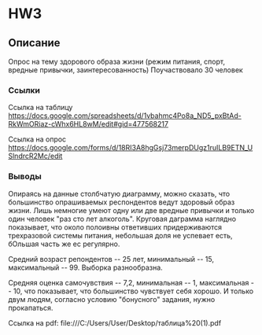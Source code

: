 # HW3
## Описание
Опрос на тему здорового образа жизни (режим питания, спорт, вредные привычки, заинтересованность)
Поучаствовало 30 человек
### Ссылки
Ссылка на таблицу
https://docs.google.com/spreadsheets/d/1vbahmc4Po8a_ND5_pxBtAd-RkWmORiaz-cWhx6HL8wM/edit#gid=477568217

Ссылка на опрос
https://docs.google.com/forms/d/18RI3A8hgGsj73merpDUgz1ruILB9ETN_USlndrcR2Mc/edit


### Выводы
Опираясь на данные столбчатую диаграмму, можно сказать, что большинство опрашиваемых респондентов ведут здоровый образ жизни. Лишь немногие умеют одну или две вредные привычки и только один человек "раз сто лет алкоголь". Круговая даграмма наглядно показывает, что около полоивны ответивших придерживаются трехразовой системы питания, небольшая доля не успевает есть, бОльшая часть же ес регулярно.  

Средний возраст репондентов -- 25 лет, минимальный -- 15, максимальный -- 99. Выборка разнообразна.

Средняя оценка самочувствия -- 7,2, минимальная -- 1, максимальная -- 10, что показывает, что большинство чувствует себя хорошо. И только двум людям, согласно условию "бонусного" задания, нужно прокапаться.

Ссылка на pdf: file:///C:/Users/User/Desktop/таблица%20(1).pdf
